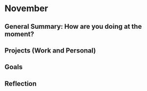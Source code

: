 # November

## General Summary: How are you doing at the moment?

## Projects (Work and Personal)

## Goals

## Reflection
